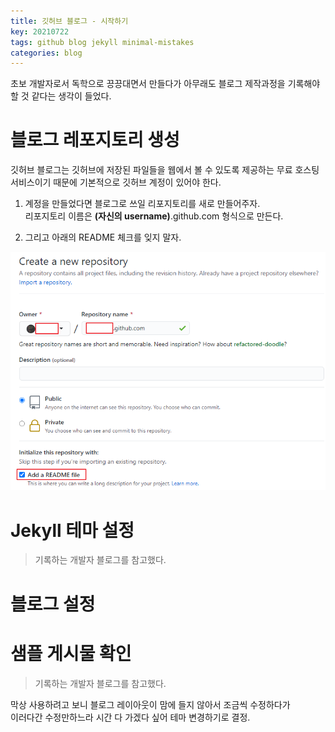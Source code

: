 ```yaml
---
title: 깃허브 블로그 - 시작하기
key: 20210722
tags: github blog jekyll minimal-mistakes
categories: blog
---
```

  

초보 개발자로서 독학으로 끙끙대면서 만들다가 아무래도 블로그 제작과정을 기록해야할 것 같다는 생각이 들었다. 

# 블로그 레포지토리 생성

깃허브 블로그는 깃허브에 저장된 파일들을 웹에서 볼 수 있도록 제공하는 무료 호스팅 서비스이기 때문에 기본적으로 깃허브 계정이 있어야 한다.  

1. 계정을 만들었다면 블로그로 쓰일 리포지토리를 새로 만들어주자.  
리포지토리 이름은 **(자신의 username)**.github.com 형식으로 만든다.  

2. 그리고 아래의 README 체크를 잊지 말자.

![new-repository](/assets/images/post/2021-07-24-blog-repository.png) 

# Jekyll 테마 설정
> 기록하는 개발자 블로그를 참고했다.

# 블로그 설정

# 샘플 게시물 확인
> 기록하는 개발자 블로그를 참고했다.

막상 사용하려고 보니 블로그 레이아웃이 맘에 들지 않아서 조금씩 수정하다가  
이러다간 수정만하느라 시간 다 가겠다 싶어 테마 변경하기로 결정.
